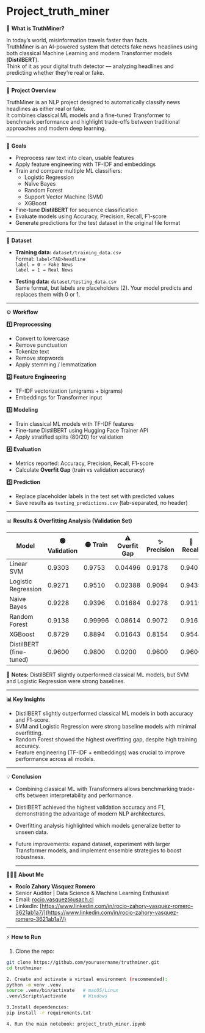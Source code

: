 # Project_truth_miner


👀 **What is TruthMiner?**

In today’s world, misinformation travels faster than facts.  
TruthMiner is an AI-powered system that detects fake news headlines using both classical Machine Learning and modern Transformer models (**DistilBERT**).  
Think of it as your digital truth detector — analyzing headlines and predicting whether they’re real or fake.

---

🚀 **Project Overview**

TruthMiner is an NLP project designed to automatically classify news headlines as either real or fake.  
It combines classical ML models and a fine-tuned Transformer to benchmark performance and highlight trade-offs between traditional approaches and modern deep learning.

---

🎯 **Goals**

- Preprocess raw text into clean, usable features
- Apply feature engineering with TF-IDF and embeddings
- Train and compare multiple ML classifiers:
  - Logistic Regression
  - Naïve Bayes
  - Random Forest
  - Support Vector Machine (SVM)
  - XGBoost
- Fine-tune **DistilBERT** for sequence classification
- Evaluate models using Accuracy, Precision, Recall, F1-score
- Generate predictions for the test dataset in the original file format

---

📂 **Dataset**

- **Training data:** `dataset/training_data.csv`  
  Format: `label<TAB>headline`  
  `label = 0 → Fake News`  
  `label = 1 → Real News`  

- **Testing data:** `dataset/testing_data.csv`  
  Same format, but labels are placeholders (2). Your model predicts and replaces them with 0 or 1.

---

⚙️ **Workflow**

**1️⃣ Preprocessing**

- Convert to lowercase  
- Remove punctuation  
- Tokenize text  
- Remove stopwords  
- Apply stemming / lemmatization  

**2️⃣ Feature Engineering**

- TF-IDF vectorization (unigrams + bigrams)  
- Embeddings for Transformer input  

**3️⃣ Modeling**

- Train classical ML models with TF-IDF features  
- Fine-tune DistilBERT using Hugging Face Trainer API  
- Apply stratified splits (80/20) for validation  

**4️⃣ Evaluation**

- Metrics reported: Accuracy, Precision, Recall, F1-score  
- Calculate **Overfit Gap** (train vs validation accuracy)

**5️⃣ Prediction**

- Replace placeholder labels in the test set with predicted values  
- Save results as `testing_predictions.csv` (tab-separated, no header)

---

📊 **Results & Overfitting Analysis (Validation Set)**

| Model                  | 🟢 Validation | 🟡 Train | ⚠️ Overfit Gap | ✨ Precision | 🔹 Recall | 🏆 F1 |
|------------------------|---------------|----------|----------------|-------------|-----------|-------|
| Linear SVM             | 0.9303        | 0.9753   | 0.04496        | 0.9178      | 0.9407    | 0.9291|
| Logistic Regression    | 0.9271        | 0.9510   | 0.02388        | 0.9094      | 0.9439    | 0.9263|
| Naive Bayes            | 0.9228        | 0.9396   | 0.01684        | 0.9278      | 0.9119    | 0.9198|
| Random Forest          | 0.9138        | 0.99996  | 0.08614        | 0.9072      | 0.9162    | 0.9117|
| XGBoost                | 0.8729        | 0.8894   | 0.01643        | 0.8154      | 0.9544    | 0.8794|
| DistilBERT (fine-tuned)| 0.9600        | 0.9800   | 0.0200         | 0.9600      | 0.9600    | 0.9600|

📌 **Notes:** DistilBERT slightly outperformed classical ML models, but SVM and Logistic Regression were strong baselines.

---

**📊 Key Insights**
- DistilBERT slightly outperformed classical ML models in both accuracy and F1-score.  
- SVM and Logistic Regression were strong baseline models with minimal overfitting.  
- Random Forest showed the highest overfitting gap, despite high training accuracy.  
- Feature engineering (TF-IDF + embeddings) was crucial to improve performance across all models.  

---

💡 **Conclusion**
- Combining classical ML with Transformers allows benchmarking trade-offs between interpretability and performance.  
- DistilBERT achieved the highest validation accuracy and F1, demonstrating the advantage of modern NLP architectures.  
- Overfitting analysis highlighted which models generalize better to unseen data.  
- Future improvements: expand dataset, experiment with larger Transformer models, and implement ensemble strategies to boost robustness.

  ---
  
🙋🏽‍♀️ **About Me**

- **Rocío Zahory Vásquez Romero**  
- Senior Auditor | Data Science & Machine Learning Enthusiast  
- Email: rocio.vasquez@usach.cl  
- LinkedIn: [https://www.linkedin.com/in/rocio-zahory-vasquez-romero-3621ab1a7/](https://www.linkedin.com/in/rocio-zahory-vasquez-romero-3621ab1a7/)

 ---
 
⚡ **How to Run**

1. Clone the repo:  
```bash
git clone https://github.com/yourusername/truthminer.git
cd truthminer

2. Create and activate a virtual environment (recommended):
python -m venv .venv
source .venv/bin/activate   # macOS/Linux
.venv\Scripts\activate      # Windows

3.Install dependencies:
pip install -r requirements.txt

4. Run the main notebook: project_truth_miner.ipynb
